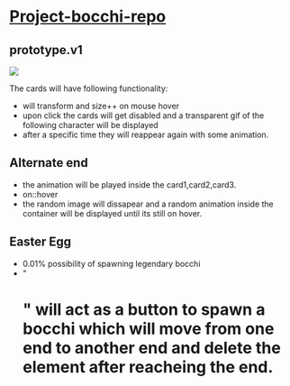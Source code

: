 # <u>Project-bocchi-repo</u>

## prototype.v1

<img src="Desktop - 2.png">

The cards will have following functionality:
- will transform and size++ on mouse hover
- upon click the cards will get disabled and a transparent gif of the following character will be displayed
- after a specific time they will reappear again with some animation.

## Alternate end
- the animation will be played inside the card1,card2,card3.
- on::hover
- the random image will dissapear and a random animation inside the container will be displayed until its still on hover.

## Easter Egg
- 0.01% possibility of spawning legendary bocchi
- "<h1>" will act as a button to spawn a bocchi which will move from one end to another end and delete the element after reacheing the end.

